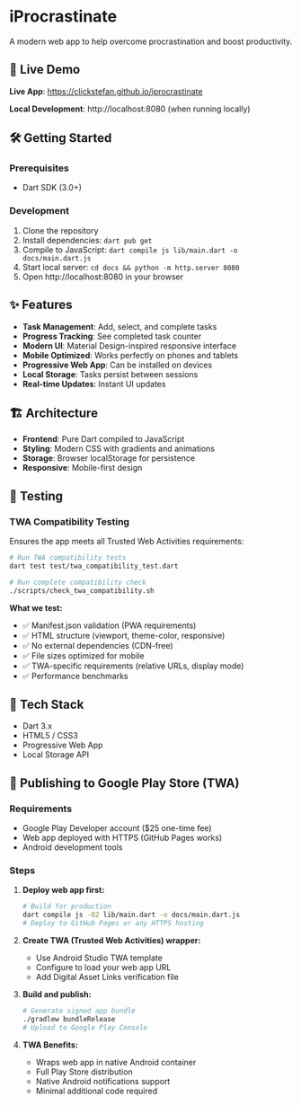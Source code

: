# iProcrastinate

A modern web app to help overcome procrastination and boost productivity.

## 🚀 Live Demo

**Live App**: https://clickstefan.github.io/iprocrastinate

**Local Development**: http://localhost:8080 (when running locally)

## 🛠️ Getting Started

### Prerequisites
- Dart SDK (3.0+)

### Development
1. Clone the repository
2. Install dependencies: `dart pub get`
3. Compile to JavaScript: `dart compile js lib/main.dart -o docs/main.dart.js`
4. Start local server: `cd docs && python -m http.server 8080`
5. Open http://localhost:8080 in your browser

## ✨ Features

- **Task Management**: Add, select, and complete tasks
- **Progress Tracking**: See completed task counter
- **Modern UI**: Material Design-inspired responsive interface
- **Mobile Optimized**: Works perfectly on phones and tablets
- **Progressive Web App**: Can be installed on devices
- **Local Storage**: Tasks persist between sessions
- **Real-time Updates**: Instant UI updates

## 🏗️ Architecture

- **Frontend**: Pure Dart compiled to JavaScript
- **Styling**: Modern CSS with gradients and animations
- **Storage**: Browser localStorage for persistence
- **Responsive**: Mobile-first design

## 🧪 Testing

### TWA Compatibility Testing
Ensures the app meets all Trusted Web Activities requirements:

```bash
# Run TWA compatibility tests
dart test test/twa_compatibility_test.dart

# Run complete compatibility check
./scripts/check_twa_compatibility.sh
```

**What we test:**
- ✅ Manifest.json validation (PWA requirements)
- ✅ HTML structure (viewport, theme-color, responsive)
- ✅ No external dependencies (CDN-free)
- ✅ File sizes optimized for mobile
- ✅ TWA-specific requirements (relative URLs, display mode)
- ✅ Performance benchmarks

## 🧰 Tech Stack

- Dart 3.x
- HTML5 / CSS3
- Progressive Web App
- Local Storage API

## 📱 Publishing to Google Play Store (TWA)

### Requirements
- Google Play Developer account ($25 one-time fee)
- Web app deployed with HTTPS (GitHub Pages works)
- Android development tools

### Steps
1. **Deploy web app first:**
   ```bash
   # Build for production
   dart compile js -O2 lib/main.dart -o docs/main.dart.js
   # Deploy to GitHub Pages or any HTTPS hosting
   ```

2. **Create TWA (Trusted Web Activities) wrapper:**
   - Use Android Studio TWA template
   - Configure to load your web app URL
   - Add Digital Asset Links verification file

3. **Build and publish:**
   ```bash
   # Generate signed app bundle
   ./gradlew bundleRelease
   # Upload to Google Play Console
   ```

4. **TWA Benefits:**
   - Wraps web app in native Android container
   - Full Play Store distribution
   - Native Android notifications support
   - Minimal additional code required